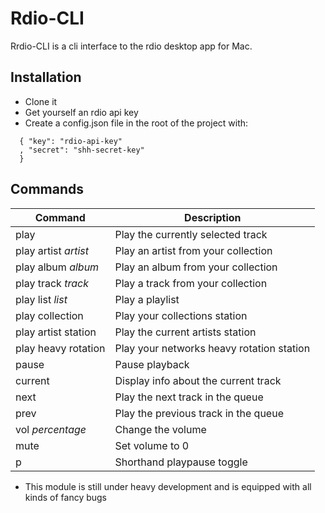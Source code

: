 # Rdio-CLI
Rrdio-CLI is a cli interface to the rdio desktop app for Mac.

## Installation
* Clone it
* Get yourself an rdio api key
* Create a config.json file in the root of the project with:
```
  { "key": "rdio-api-key"
  , "secret": "shh-secret-key"
  }
```

## Commands
Command              | Description
-------------------- | -------------------------
play                 | Play the currently selected track
play artist _artist_ | Play an artist from your collection
play album _album_   | Play an album from your collection
play track _track_   | Play a track from your collection
play list _list_     | Play a playlist
play collection      | Play your collections station
play artist station  | Play the current artists station
play heavy rotation  | Play your networks heavy rotation station
pause                | Pause playback
current              | Display info about the current track
next                 | Play the next track in the queue
prev                 | Play the previous track in the queue
vol _percentage_     | Change the volume
mute                 | Set volume to 0
p                    | Shorthand playpause toggle

* This module is still under heavy development and is equipped with all kinds of fancy bugs
